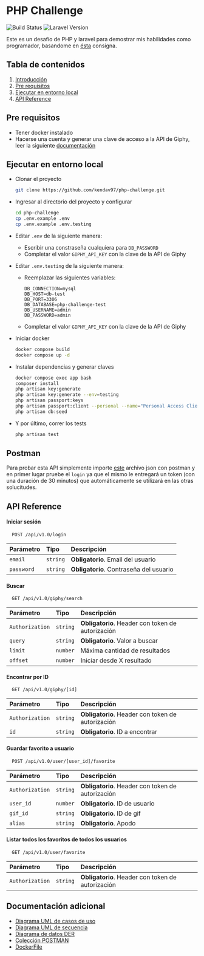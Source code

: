 # PHP Challenge <a name="introduction"></a>
<p align="left">
<img src="https://img.shields.io/badge/Autor-Kenneth_Gonzalez-brightgreen?style=flat&logo=codementor&logoColor=%23959da5
" alt="Build Status">
<img src="https://img.shields.io/badge/laravel-v10.48.16-blue?style=flat&logo=laravel" alt="Laravel Version">
</p>

Este es un desafío de PHP y laravel para demostrar mis habilidades como programador, basandome en [ésta](https://drive.google.com/file/d/1Zr75EPMFhxoyTG1iRi4f5SG931Ng9Bc5/view?usp=drive_link) consigna.

## Tabla de contenidos  
1. [Introducción](#introduction)
2. [Pre requisitos](#pre-requisites)
3. [Ejecutar en entorno local](#run-local)
4. [API Reference](#api-reference)

## Pre requisitos <a name="pre-requisites"></a>

- Tener docker instalado
- Hacerse una cuenta y generar una clave de acceso a la API de Giphy, leer la siguiente [documentación](https://developers.giphy.com/docs/api#quick-start-guide)

## Ejecutar en entorno local <a name="run-local"></a>

- Clonar el proyecto  

  ~~~bash  
  git clone https://github.com/kendav97/php-challenge.git
  ~~~

- Ingresar al directorio del proyecto y configurar

  ~~~bash  
  cd php-challenge
  cp .env.example .env
  cp .env.example .env.testing
  ~~~

- Editar `.env` de la siguiente manera:

  - Escribir una constraseña cualquiera para `DB_PASSWORD`
  - Completar el valor `GIPHY_API_KEY` con la clave de la API de Giphy

- Editar `.env.testing` de la siguiente manera:

  - Reemplazar las siguientes variables:

    ~~~
    DB_CONNECTION=mysql
    DB_HOST=db-test
    DB_PORT=3306
    DB_DATABASE=php-challenge-test
    DB_USERNAME=admin
    DB_PASSWORD=admin
    ~~~

  - Completar el valor `GIPHY_API_KEY` con la clave de la API de Giphy

- Iniciar docker

  ~~~bash
  docker compose build
  docker compose up -d
  ~~~

- Instalar dependencias y generar claves

  ~~~bash
  docker compose exec app bash
  composer install
  php artisan key:generate
  php artisan key:generate --env=testing
  php artisan passport:keys
  php artisan passport:client --personal --name="Personal Access Client"
  php artisan db:seed
  ~~~

- Y por último, correr los tests
  ~~~bash
  php artisan test
  ~~~

## Postman

Para probar esta API simplemente importe [este](https://drive.google.com/file/d/1Hi1ny_yFIlkDBoKr-bZYE26LK2_W235w/download?usp=drive_link) archivo json con postman y en primer lugar pruebe el `login` ya que el mismo le entregará un token (con una duración de 30 minutos) que automáticamente se utilizará en las otras solucitudes.

## API Reference <a name="api-reference"></a>

#### Iniciar sesión  

```http
  POST /api/v1.0/login
```  

| Parámetro | Tipo     | Descripción                |
| :-------- | :------- | :------------------------- |
| `email` | `string` | **Obligatorio**. Email del usuario |
| `password` | `string` | **Obligatorio**. Contraseña del usuario |

#### Buscar

~~~http
  GET /api/v1.0/giphy/search
~~~

| Parámetro | Tipo     | Descripción                |
| :-------- | :------- | :-------------------------------- |
| `Authorization`  | `string` | **Obligatorio**. Header con token de autorización |
| `query`  | `string` | **Obligatorio**. Valor a buscar |
| `limit` | `number` | Máxima cantidad de resultados |  
| `offset` | `number` | Iniciar desde X resultado |  

#### Encontrar por ID

~~~http
  GET /api/v1.0/giphy/[id]
~~~

| Parámetro | Tipo     | Descripción                |
| :-------- | :------- | :-------------------------------- |
| `Authorization`  | `string` | **Obligatorio**. Header con token de autorización |
| `id`  | `string` | **Obligatorio**. ID a encontrar |

#### Guardar favorito a usuario

~~~http
  POST /api/v1.0/user/[user_id]/favorite
~~~

| Parámetro | Tipo     | Descripción                |
| :-------- | :------- | :-------------------------------- |
| `Authorization`  | `string` | **Obligatorio**. Header con token de autorización |
| `user_id`  | `number` | **Obligatorio**. ID de usuario |
| `gif_id`  | `string` | **Obligatorio**. ID de gif |
| `alias`  | `string` | **Obligatorio**. Apodo |

#### Listar todos los favoritos de todos los usuarios

~~~http
  GET /api/v1.0/user/favorite
~~~

| Parámetro | Tipo     | Descripción                |
| :-------- | :------- | :-------------------------------- |
| `Authorization`  | `string` | **Obligatorio**. Header con token de autorización |

## Documentación adicional

- [Diagrama UML de casos de uso](https://drive.google.com/file/d/1_Cmzt0RZ-lYAotkne72c9TQw4xaya01P/view?usp=drive_link)
- [Diagrama UML de secuencia](https://drive.google.com/file/d/1gM9u5_14SYzrr7kjNi6jVTR4TB1hDZTC/view?usp=drive_link)
- [Diagrama de datos DER](https://drive.google.com/file/d/1mF6HrhUbfx1YJC_s50dYCH49atm8sIu3/view?usp=drive_link)
- [Colección POSTMAN](https://drive.google.com/file/d/1Hi1ny_yFIlkDBoKr-bZYE26LK2_W235w/view?usp=drive_link)
- [DockerFile](https://github.com/kendav97/php-challenge/blob/main/docker-compose/Dockerfile)
